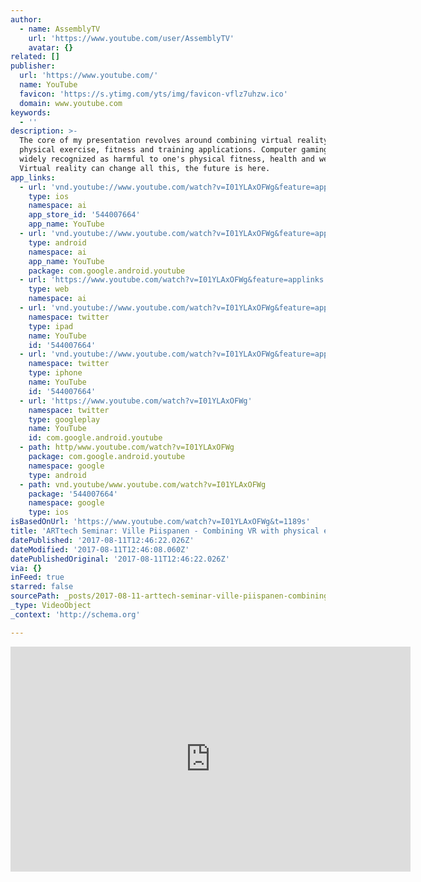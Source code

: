 ```yaml
---
author:
  - name: AssemblyTV
    url: 'https://www.youtube.com/user/AssemblyTV'
    avatar: {}
related: []
publisher:
  url: 'https://www.youtube.com/'
  name: YouTube
  favicon: 'https://s.ytimg.com/yts/img/favicon-vflz7uhzw.ico'
  domain: www.youtube.com
keywords:
  - ''
description: >-
  The core of my presentation revolves around combining virtual reality,
  physical exercise, fitness and training applications. Computer gaming is
  widely recognized as harmful to one's physical fitness, health and well-being.
  Virtual reality can change all this, the future is here.
app_links:
  - url: 'vnd.youtube://www.youtube.com/watch?v=I01YLAxOFWg&feature=applinks'
    type: ios
    namespace: ai
    app_store_id: '544007664'
    app_name: YouTube
  - url: 'vnd.youtube://www.youtube.com/watch?v=I01YLAxOFWg&feature=applinks'
    type: android
    namespace: ai
    app_name: YouTube
    package: com.google.android.youtube
  - url: 'https://www.youtube.com/watch?v=I01YLAxOFWg&feature=applinks'
    type: web
    namespace: ai
  - url: 'vnd.youtube://www.youtube.com/watch?v=I01YLAxOFWg&feature=applinks'
    namespace: twitter
    type: ipad
    name: YouTube
    id: '544007664'
  - url: 'vnd.youtube://www.youtube.com/watch?v=I01YLAxOFWg&feature=applinks'
    namespace: twitter
    type: iphone
    name: YouTube
    id: '544007664'
  - url: 'https://www.youtube.com/watch?v=I01YLAxOFWg'
    namespace: twitter
    type: googleplay
    name: YouTube
    id: com.google.android.youtube
  - path: http/www.youtube.com/watch?v=I01YLAxOFWg
    package: com.google.android.youtube
    namespace: google
    type: android
  - path: vnd.youtube/www.youtube.com/watch?v=I01YLAxOFWg
    package: '544007664'
    namespace: google
    type: ios
isBasedOnUrl: 'https://www.youtube.com/watch?v=I01YLAxOFWg&t=1189s'
title: 'ARTtech Seminar: Ville Piispanen - Combining VR with physical exercise'
datePublished: '2017-08-11T12:46:22.026Z'
dateModified: '2017-08-11T12:46:08.060Z'
datePublishedOriginal: '2017-08-11T12:46:22.026Z'
via: {}
inFeed: true
starred: false
sourcePath: _posts/2017-08-11-arttech-seminar-ville-piispanen-combining-vr-with-physica.md
_type: VideoObject
_context: 'http://schema.org'

---
```

<iframe src="https://cdn.embedly.com/widgets/media.html?src=https%3A%2F%2Fwww.youtube.com%2Fembed%2FI01YLAxOFWg%3Fstart%3D1189%26feature%3Doembed%26start%3D1189&amp;url=http%3A%2F%2Fwww.youtube.com%2Fwatch%3Fv%3DI01YLAxOFWg&amp;image=https%3A%2F%2Fi.ytimg.com%2Fvi%2FI01YLAxOFWg%2Fhqdefault.jpg&amp;key=a715cf41cc93453ca338d350cd26f87b&amp;type=text%2Fhtml&amp;schema=youtube" width="640" height="360" scrolling="no" frameborder="0" allowfullscreen="" style=""></iframe>